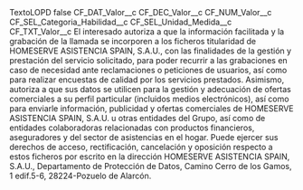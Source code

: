 <?xml version="1.0" encoding="UTF-8"?>
<CustomMetadata xmlns="http://soap.sforce.com/2006/04/metadata" xmlns:xsi="http://www.w3.org/2001/XMLSchema-instance" xmlns:xsd="http://www.w3.org/2001/XMLSchema">
    <label>TextoLOPD</label>
    <protected>false</protected>
    <values>
        <field>CF_DAT_Valor__c</field>
        <value xsi:nil="true"/>
    </values>
    <values>
        <field>CF_DEC_Valor__c</field>
        <value xsi:nil="true"/>
    </values>
    <values>
        <field>CF_NUM_Valor__c</field>
        <value xsi:nil="true"/>
    </values>
    <values>
        <field>CF_SEL_Categoria_Habilidad__c</field>
        <value xsi:nil="true"/>
    </values>
    <values>
        <field>CF_SEL_Unidad_Medida__c</field>
        <value xsi:nil="true"/>
    </values>
    <values>
        <field>CF_TXT_Valor__c</field>
        <value xsi:type="xsd:string">El interesado autoriza a que la información facilitada y la grabación de la llamada se incorporen a los ficheros titularidad de HOMESERVE ASISTENCIA SPAIN, S.A.U., con las finalidades de la gestión y prestación del servicio solicitado, para poder recurrir a las grabaciones en caso de necesidad ante reclamaciones o peticiones de usuarios, así como para realizar encuestas de calidad por los servicios prestados.
Asimismo, autoriza a que sus datos se utilicen para la gestión y adecuación de ofertas comerciales a su perfil particular (incluidos medios electrónicos), así como para enviarle información, publicidad y ofertas comerciales de HOMESERVE ASISTENCIA SPAIN, S.A.U. u otras entidades del Grupo, así como de entidades colaboradoras relacionadas con productos financieros, aseguradores y del sector de asistencias en el hogar.
Puede ejercer sus derechos de acceso, rectificación, cancelación y oposición respecto a estos ficheros por escrito en la dirección HOMESERVE ASISTENCIA SPAIN, S.A.U., Departamento de Protección de Datos, Camino Cerro de los Gamos, 1 edif.5-6, 28224-Pozuelo de Alarcón.</value>
    </values>
</CustomMetadata>
